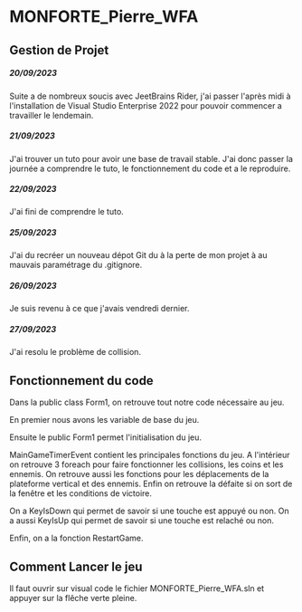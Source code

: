 # MONFORTE_Pierre_WFA

## Gestion de Projet


##### 20/09/2023

Suite a de nombreux soucis avec JeetBrains Rider, j'ai passer l'après midi à l'installation de Visual Studio Enterprise 2022 pour pouvoir commencer a travailler le lendemain.


##### 21/09/2023

J'ai trouver un tuto pour avoir une base de travail stable. J'ai donc passer la journée a comprendre le tuto, le fonctionnement du code et a le reproduire.


##### 22/09/2023

J'ai fini de comprendre le tuto.


##### 25/09/2023

J'ai du recréer un nouveau dépot Git du à la perte de mon projet à au mauvais paramétrage du .gitignore.

##### 26/09/2023

Je suis revenu à ce que j'avais vendredi dernier.

##### 27/09/2023

J'ai resolu le problème de collision.


## Fonctionnement du code

Dans la public class Form1, on retrouve tout notre code nécessaire au jeu.

En premier nous avons les variable de base du jeu.

Ensuite le public Form1 permet l'initialisation du jeu.

MainGameTimerEvent contient les principales fonctions du jeu.
A l'intérieur on retrouve 3 foreach pour faire fonctionner les collisions, les coins et les ennemis.
On retrouve aussi les fonctions pour les déplacements de la plateforme vertical et des ennemis.
Enfin on retrouve la défaite si on sort de la fenêtre et les conditions de victoire.

On a KeyIsDown qui permet de savoir si une touche est appuyé ou non.
On a aussi KeyIsUp qui permet de savoir si une touche est relaché ou non.

Enfin, on a la fonction RestartGame.


## Comment Lancer le jeu

Il faut ouvrir sur visual code le fichier MONFORTE_Pierre_WFA.sln et appuyer sur la flêche verte pleine.